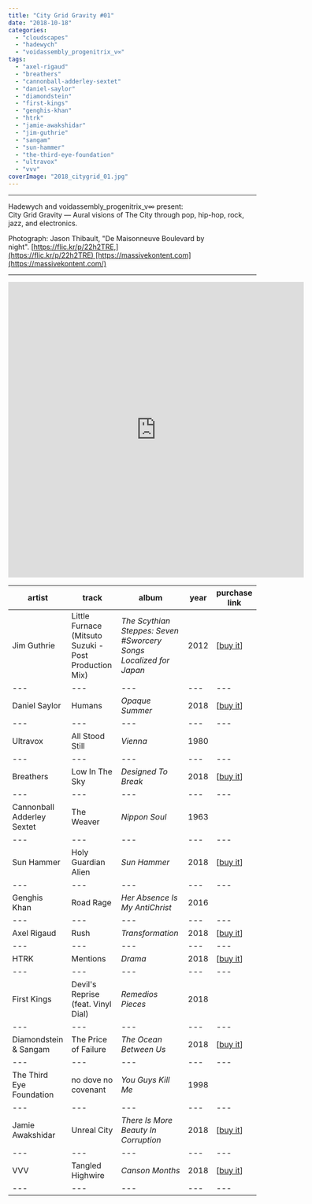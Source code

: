 ```yaml
---
title: "City Grid Gravity #01"
date: "2018-10-18"
categories: 
  - "cloudscapes"
  - "hadewych"
  - "voidassembly_progenitrix_v∞"
tags: 
  - "axel-rigaud"
  - "breathers"
  - "cannonball-adderley-sextet"
  - "daniel-saylor"
  - "diamondstein"
  - "first-kings"
  - "genghis-khan"
  - "htrk"
  - "jamie-awakshidar"
  - "jim-guthrie"
  - "sangam"
  - "sun-hammer"
  - "the-third-eye-foundation"
  - "ultravox"
  - "vvv"
coverImage: "2018_citygrid_01.jpg"
---
```


* * *

Hadewych and voidassembly\_progenitrix\_v∞ present:   
City Grid Gravity — Aural visions of The City through pop, hip-hop, rock, jazz, and electronics.

Photograph: Jason Thibault, "De Maisonneuve Boulevard by night". [https://flic.kr/p/22h2TRE,](https://flic.kr/p/22h2TRE) [https://massivekontent.com](https://massivekontent.com/)

* * *

<iframe src="https://www.mixcloud.com/widget/iframe/?feed=%2Feveningoflight%2Fcity-grid-gravity-01%2F" width="600" height="600" frameborder="0"></iframe>

| **artist** | **track** | **album** | **year** | **purchase link** |
| --- | --- | --- | --- | --- |
| Jim Guthrie | Little Furnace (Mitsuto Suzuki - Post Production Mix) | _The Scythian Steppes: Seven #Sworcery Songs Localized for Japan_ | 2012 | \[[buy it](https://jimguthrie.bandcamp.com/album/the-scythian-steppes-seven-sworcery-songs-localized-for-japan)\] |
| --- | --- | --- | --- | --- |
| Daniel Saylor | Humans | _Opaque Summer_ | 2018 | \[[buy it](https://danielsaylor.bandcamp.com/album/opaque-summer)\] |
| --- | --- | --- | --- | --- |
| Ultravox | All Stood Still | _Vienna_ | 1980 |  |
| --- | --- | --- | --- | --- |
| Breathers | Low In The Sky | _Designed To Break_ | 2018 | \[[buy it](https://breathers.bandcamp.com/album/designed-to-break)\] |
| --- | --- | --- | --- | --- |
| Cannonball Adderley Sextet | The Weaver | _Nippon Soul_ | 1963 |  |
| --- | --- | --- | --- | --- |
| Sun Hammer | Holy Guardian Alien | _Sun Hammer_ | 2018 | \[[buy it](https://fullspectrumrecords.bandcamp.com/album/s-t)\] |
| --- | --- | --- | --- | --- |
| Genghis Khan | Road Rage | _Her Absence Is My AntiChrist_ | 2016 |  |
| --- | --- | --- | --- | --- |
| Axel Rigaud | Rush | _Transformation_ | 2018 | \[[buy it](https://n5md.bandcamp.com/album/transformation)\] |
| --- | --- | --- | --- | --- |
| HTRK | Mentions | _Drama_ | 2018 | \[[buy it](http://htrk.yourcomicbookfantasy.com/album/drama)\] |
| --- | --- | --- | --- | --- |
| First Kings | Devil's Reprise (feat. Vinyl Dial) | _Remedios Pieces_ | 2018 |  |
| --- | --- | --- | --- | --- |
| Diamondstein & Sangam | The Price of Failure | _The Ocean Between Us_ | 2018 | \[[buy it](https://doomtrip.bandcamp.com/album/the-ocean-between-us)\] |
| --- | --- | --- | --- | --- |
| The Third Eye Foundation | no dove no covenant | _You Guys Kill Me_ | 1998 |  |
| --- | --- | --- | --- | --- |
| Jamie Awakshidar | Unreal City | _There Is More Beauty In Corruption_ | 2018 | \[[buy it](https://asurarevolver.bandcamp.com/album/there-is-more-beauty-in-corruption)\] |
| --- | --- | --- | --- | --- |
| VVV | Tangled Highwire | _Canson Months_ | 2018 | \[[buy it](https://hellscaperecords.bandcamp.com/album/canson-months)\] |
| --- | --- | --- | --- | --- |
